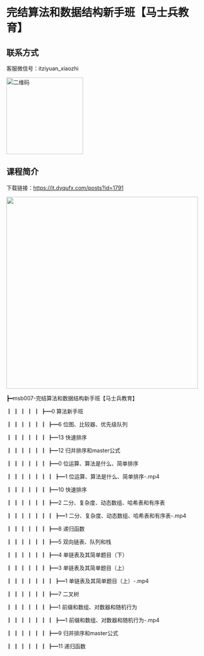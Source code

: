 # 完结算法和数据结构新手班【马士兵教育】

## 联系方式

客服微信号：itziyuan_xiaozhi

<img src="https://ziyuanyun.oss-cn-guangzhou.aliyuncs.com/common/20240614073449/666b82192834a.jpg" width="200" height="200" alt="二维码">

## 课程简介

下载链接：https://it.dyqufx.com/posts?id=1791

<img src="https://ziyuanyun.oss-cn-guangzhou.aliyuncs.com/yun/20240515183535/66448ff741925.jpg" width="500" alt="">

  ┣━msb007-完结算法和数据结构新手班【马士兵教育】

 ┃ ┃ ┃ ┃ ┃ ┣━0 算法新手班

 ┃ ┃ ┃ ┃ ┃ ┃ ┣━6 位图、比较器、优先级队列

 ┃ ┃ ┃ ┃ ┃ ┃ ┣━13 快速排序

 ┃ ┃ ┃ ┃ ┃ ┃ ┣━12 归并排序和master公式

 ┃ ┃ ┃ ┃ ┃ ┃ ┣━0 位运算、算法是什么、简单排序

 ┃ ┃ ┃ ┃ ┃ ┃ ┃ ┣━1 位运算、算法是什么、简单排序-.mp4

 ┃ ┃ ┃ ┃ ┃ ┃ ┣━10 快速排序

 ┃ ┃ ┃ ┃ ┃ ┃ ┣━2 二分、复杂度、动态数组、哈希表和有序表

 ┃ ┃ ┃ ┃ ┃ ┃ ┃ ┣━1 二分、复杂度、动态数组、哈希表和有序表-.mp4

 ┃ ┃ ┃ ┃ ┃ ┃ ┣━8 递归函数

 ┃ ┃ ┃ ┃ ┃ ┃ ┣━5 双向链表、队列和栈

 ┃ ┃ ┃ ┃ ┃ ┃ ┣━4 单链表及其简单题目（下）

 ┃ ┃ ┃ ┃ ┃ ┃ ┣━3 单链表及其简单题目（上）

 ┃ ┃ ┃ ┃ ┃ ┃ ┃ ┣━1 单链表及其简单题目（上）-.mp4

 ┃ ┃ ┃ ┃ ┃ ┃ ┣━7 二叉树

 ┃ ┃ ┃ ┃ ┃ ┃ ┣━1 前缀和数组、对数器和随机行为

 ┃ ┃ ┃ ┃ ┃ ┃ ┃ ┣━1 前缀和数组、对数器和随机行为-.mp4

 ┃ ┃ ┃ ┃ ┃ ┃ ┣━9 归并排序和master公式

 ┃ ┃ ┃ ┃ ┃ ┃ ┣━11 递归函数

  